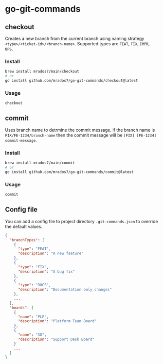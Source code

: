 # go-git-commands

## checkout

Creates a new branch from the current branch using naming strategy `<type>/<ticket-id>/<branch-name>`.
Supported types are `FEAT`, `FIX`, `IMPR`, `OPS`.

### Install

```bash
brew install mrados7/main/checkout
# or	
go install github.com/mrados7/go-git-commands/checkout@latest
```

### Usage

```bash
checkout
```

## commit

Uses branch name to detrmine the commit message.
If the branch name is `FIX/FE-1234/branch-name` then the commit message will be `[FIX] [FE-1234] commit-message`.

### Install

```bash
brew install mrados7/main/commit
# or	
go install github.com/mrados7/go-git-commands/commit@latest
```

### Usage

```bash
commit
```

## Config file

You can add a config file to project directory `.git-commands.json` to override the default values.

```json
{
  "branchTypes": [
    {
      "type": "FEAT",
      "description": "A new feature"
    },
    {
      "type": "FIX",
      "description": "A bug fix"
    },
    {
      "type": "DOCS",
      "description": "Documentation only changes"
    },
    ...
  ],
  "boards": [
    {
      "name": "PLF",
      "description": "Platform Team Board"
    },
    {
      "name": "SD",
      "description": "Support Desk Board"
    }
    ...
  ]
}

```
